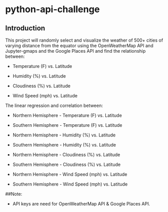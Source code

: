 # python-api-challenge
## Introduction
 This project will randomly select and visualize the weather of 500+ cities of varying distance from the equator using the OpenWeatherMap API and Jupyter-gmaps and the Google Places API and find the relationship between:
 
- Temperature (F) vs. Latitude


- Humidity (%) vs. Latitude


- Cloudiness (%) vs. Latitude


- Wind Speed (mph) vs. Latitude


 The linear regression and correlation between:
 
 
- Northern Hemisphere - Temperature (F) vs. Latitude


- Southern Hemisphere - Temperature (F) vs. Latitude


- Northern Hemisphere - Humidity (%) vs. Latitude


- Southern Hemisphere - Humidity (%) vs. Latitude


- Northern Hemisphere - Cloudiness (%) vs. Latitude


- Southern Hemisphere - Cloudiness (%) vs. Latitude


- Northern Hemisphere - Wind Speed (mph) vs. Latitude


- Southern Hemisphere - Wind Speed (mph) vs. Latitude


##Note:
- API keys are need for OpenWeatherMap API & Google Places API.
